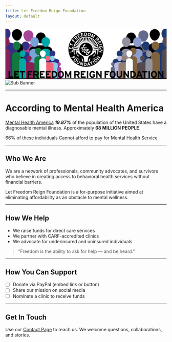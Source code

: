 ```yaml
---
title: Let Freedom Reign Foundation
layout: default
---
```


<div class="hero-container">
  <img id="hero-banner" src="/assets/graphics/hero_banner/lfrf-hero_banner-key.png" alt="LFRF Hero Banner" class="hero-banner" />
</div>


<div class="sub-banner-container">
  <img src="/assets/graphics/sub-banner/lfrf-sub_banner.png" alt="Sub Banner" class="sub-banner" />
</div>

---

# **According to Mental Health America**
  [Mental Health America](https://mhanational.org/resources/quick-facts-and-statistics-about-mental-health/)
***19.87%*** of the population of the United States have a diagnosable mental illness. Approximately **68 MILLION PEOPLE**.

66% of these individuals Cannot afford to pay for Mental Health Service

---

## Who We Are

We are a network of professionals, community advocates, and survivors who believe in creating access to behavioral health services without financial barriers.

Let Freedom Reign Foundation is a for-purpose initiative aimed at eliminating affordability as an obstacle to mental wellness.

---

## How We Help

- We raise funds for direct care services  
- We partner with CARF-accredited clinics  
- We advocate for underinsured and uninsured individuals  

> "Freedom is the ability to ask for help — and be heard."

---

## How You Can Support

- [ ] Donate via PayPal (embed link or button)  
- [ ] Share our mission on social media  
- [ ] Nominate a clinic to receive funds  

---

## Get In Touch

Use our [Contact Page](/lfrf-mock/contact) to reach us. We welcome questions, collaborations, and stories.
